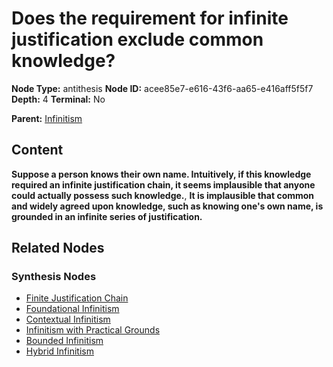 # Does the requirement for infinite justification exclude common knowledge?

**Node Type:** antithesis
**Node ID:** acee85e7-e616-43f6-aa65-e416aff5f5f7
**Depth:** 4
**Terminal:** No

**Parent:** [Infinitism](infinitism-synthesis-aa0466fe-090d-47e3-bc93-625f9f1b8de9.md)

## Content

**Suppose a person knows their own name. Intuitively, if this knowledge required an infinite justification chain, it seems implausible that anyone could actually possess such knowledge.**, **It is implausible that common and widely agreed upon knowledge, such as knowing one's own name, is grounded in an infinite series of justification.**

## Related Nodes

### Synthesis Nodes

- [Finite Justification Chain](finite-justification-chain-synthesis-2a09e1a0-d3c8-4431-b77a-7debb7c76ced.md)
- [Foundational Infinitism](foundational-infinitism-synthesis-577f5c8d-1def-4e62-826c-0e354c7f9507.md)
- [Contextual Infinitism](contextual-infinitism-synthesis-01f00a38-4f60-45fd-8280-a03501f11b51.md)
- [Infinitism with Practical Grounds](infinitism-with-practical-grounds-synthesis-22a343e6-ddbd-4250-9b45-472d68911ee5.md)
- [Bounded Infinitism](bounded-infinitism-synthesis-5143017c-7ca7-466b-a317-c3a0e2b07f0b.md)
- [Hybrid Infinitism](hybrid-infinitism-synthesis-583a6873-2ae1-47f3-8964-c46aeeea3efa.md)
